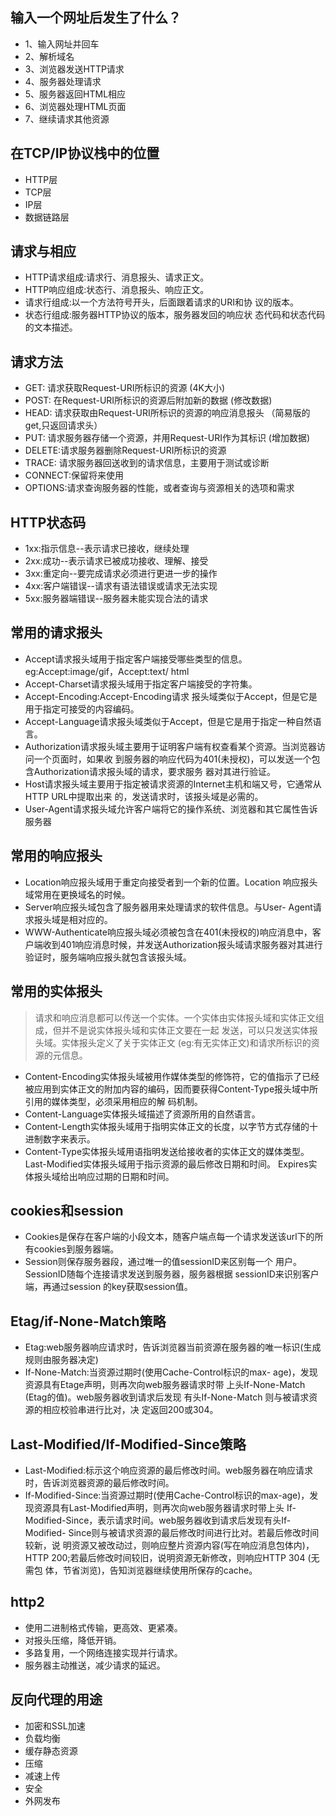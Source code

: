 ## 输入一个网址后发生了什么？

* 1、输入网址并回车
* 2、解析域名
* 3、浏览器发送HTTP请求
* 4、服务器处理请求
* 5、服务器返回HTML相应
* 6、浏览器处理HTML页面
* 7、继续请求其他资源


## 在TCP/IP协议栈中的位置

* HTTP层
* TCP层
* IP层
* 数据链路层


## 请求与相应

* HTTP请求组成:请求行、消息报头、请求正文。 
* HTTP响应组成:状态行、消息报头、响应正文。
* 请求行组成:以一个方法符号开头，后面跟着请求的URI和协 议的版本。
* 状态行组成:服务器HTTP协议的版本，服务器发回的响应状 态代码和状态代码的文本描述。

## 请求方法

* GET: 请求获取Request-URI所标识的资源  (4K大小)
* POST: 在Request-URI所标识的资源后附加新的数据  (修改数据)
* HEAD: 请求获取由Request-URI所标识的资源的响应消息报头 （简易版的get,只返回请求头）
* PUT: 请求服务器存储一个资源，并用Request-URI作为其标识 (增加数据)
* DELETE:请求服务器删除Request-URI所标识的资源
* TRACE: 请求服务器回送收到的请求信息，主要用于测试或诊断 
* CONNECT:保留将来使用 
* OPTIONS:请求查询服务器的性能，或者查询与资源相关的选项和需求

## HTTP状态码

* 1xx:指示信息--表示请求已接收，继续处理 
* 2xx:成功--表示请求已被成功接收、理解、接受 
* 3xx:重定向--要完成请求必须进行更进一步的操作 
* 4xx:客户端错误--请求有语法错误或请求无法实现 
* 5xx:服务器端错误--服务器未能实现合法的请求

## 常用的请求报头

* Accept请求报头域用于指定客户端接受哪些类型的信息。eg:Accept:image/gif，Accept:text/ html
* Accept-Charset请求报头域用于指定客户端接受的字符集。
* Accept-Encoding:Accept-Encoding请求 报头域类似于Accept，但是它是用于指定可接受的内容编码。
* Accept-Language请求报头域类似于Accept，但是它是用于指定一种自然语言。
* Authorization请求报头域主要用于证明客户端有权查看某个资源。当浏览器访问一个页面时，如果收 到服务器的响应代码为401(未授权)，可以发送一个包含Authorization请求报头域的请求，要求服务 器对其进行验证。
* Host请求报头域主要用于指定被请求资源的Internet主机和端又号，它通常从HTTP URL中提取出来 的，发送请求时，该报头域是必需的。
* User-Agent请求报头域允许客户端将它的操作系统、浏览器和其它属性告诉服务器

## 常用的响应报头

* Location响应报头域用于重定向接受者到一个新的位置。Location 响应报头域常用在更换域名的时候。
* Server响应报头域包含了服务器用来处理请求的软件信息。与User- Agent请求报头域是相对应的。
* WWW-Authenticate响应报头域必须被包含在401(未授权的)响应消息中，客户端收到401响应消息时候，并发送Authorization报头域请求服务器对其进行验证时，服务端响应报头就包含该报头域。

## 常用的实体报头

> 请求和响应消息都可以传送一个实体。一个实体由实体报头域和实体正文组成，但并不是说实体报头域和实体正文要在一起 发送，可以只发送实体报头域。实体报头定义了关于实体正文 (eg:有无实体正文)和请求所标识的资源的元信息。

* Content-Encoding实体报头域被用作媒体类型的修饰符，它的值指示了已经被应用到实体正文的附加内容的编码，因而要获得Content-Type报头域中所引用的媒体类型，必须采用相应的解 码机制。
* Content-Language实体报头域描述了资源所用的自然语言。
* Content-Length实体报头域用于指明实体正文的长度，以字节方式存储的十进制数字来表示。
* Content-Type实体报头域用语指明发送给接收者的实体正文的媒体类型。 Last-Modified实体报头域用于指示资源的最后修改日期和时间。 Expires实体报头域给出响应过期的日期和时间。

## cookies和session

* Cookies是保存在客户端的小段文本，随客户端点每一个请求发送该url下的所有cookies到服务器端。
* Session则保存服务器段，通过唯一的值sessionID来区别每一个 用户。SessionID随每个连接请求发送到服务器，服务器根据 sessionID来识别客户端，再通过session 的key获取session值。

## Etag/if-None-Match策略

* Etag:web服务器响应请求时，告诉浏览器当前资源在服务器的唯一标识(生成规则由服务器决定)
* If-None-Match:当资源过期时(使用Cache-Control标识的max- age)，发现资源具有Etage声明，则再次向web服务器请求时带 上头If-None-Match (Etag的值)。web服务器收到请求后发现 有头If-None-Match 则与被请求资源的相应校验串进行比对，决 定返回200或304。

##  Last-Modified/If-Modified-Since策略

* Last-Modified:标示这个响应资源的最后修改时间。web服务器在响应请求时，告诉浏览器资源的最后修改时间。
* If-Modified-Since:当资源过期时(使用Cache-Control标识的max-age)，发现资源具有Last-Modified声明，则再次向web服务器请求时带上头 If-Modified-Since，表示请求时间。web服务器收到请求后发现有头If-Modified- Since则与被请求资源的最后修改时间进行比对。若最后修改时间较新，说 明资源又被改动过，则响应整片资源内容(写在响应消息包体内)，HTTP 200;若最后修改时间较旧，说明资源无新修改，则响应HTTP 304 (无需包 体，节省浏览)，告知浏览器继续使用所保存的cache。

## http2

* 使用二进制格式传输，更高效、更紧凑。
* 对报头压缩，降低开销。
* 多路复用，一个网络连接实现并行请求。
* 服务器主动推送，减少请求的延迟。

## 反向代理的用途

* 加密和SSL加速
* 负载均衡
* 缓存静态资源
* 压缩
* 减速上传
* 安全
* 外网发布
